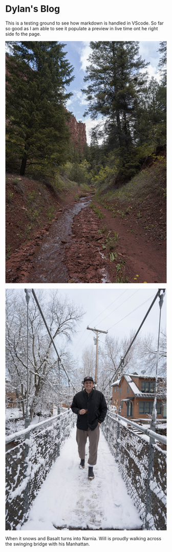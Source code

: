 # Dylan's Blog

This is a testing ground to see how markdown is handled in VScode. So far so good as I am able to see it populate a preview in live time ont he right side fo the page. 

![cool photo](DSC09984.jpg)

![will](DSC09935.jpg)

When it snows and Basalt turns into Narnia. Will is proudly walking across the swinging bridge with his Manhattan. 



